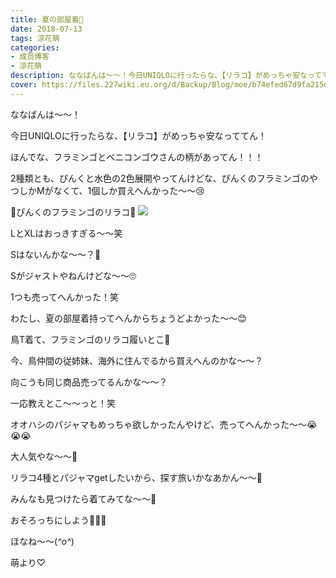 ```yaml
---
title: 夏の部屋着🌺
date: 2018-07-13
tags: 涼花萌
categories: 
- 成员博客
- 涼花萌
description: ななばんは〜〜！今日UNIQLOに行ったらな、【リラコ】がめっちゃ安なっててん！ほんでな、フラミンゴとベニコンゴウさんの柄があってん！！！2種類とも、ぴんくと...
cover: https://files.227wiki.eu.org/d/Backup/Blog/moe/b74efed67d9fa215d2a202a2d589b.jpg 
---
```






ななばんは〜〜！





今日UNIQLOに行ったらな、【リラコ】がめっちゃ安なっててん！






ほんでな、フラミンゴとベニコンゴウさんの柄があってん！！！





2種類とも、ぴんくと水色の2色展開やってんけどな、ぴんくのフラミンゴのやつしかMがなくて、1個しか買えへんかった〜〜😢






💓ぴんくのフラミンゴのリラコ💓
![](https://files.227wiki.eu.org/d/Backup/Blog/moe/b74efed67d9fa215d2a202a2d589b.jpg)





LとXLはおっきすぎる〜〜笑





Sはないんかな〜〜？🤔



Sがジャストやねんけどな〜〜🙄



1つも売ってへんかった！笑









わたし、夏の部屋着持ってへんからちょうどよかった〜〜😊








鳥T着て、フラミンゴのリラコ履いとこ💓








今、鳥仲間の従姉妹、海外に住んでるから買えへんのかな〜〜？



向こうも同じ商品売ってるんかな〜〜？





一応教えとこ〜〜っと！笑








オオハシのパジャマもめっちゃ欲しかったんやけど、売ってへんかった〜〜😭😭😭



大人気やな〜〜🙈







リラコ4種とパジャマgetしたいから、探す旅いかなあかん〜〜🙈









みんなも見つけたら着てみてな〜〜🐥



おそろっちにしよう🐥💓💓









ほなね〜〜(*^o^*)



萌より♡


